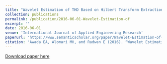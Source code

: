 ```yaml
---
title: "Wavelet Estimation of THD Based on Hilbert Transform Extraction"
collection: publications
permalink: /publication/2016-06-01-Wavelet-Estimation-of
excerpt: ''
date: 2016-06-01
venue: 'International Journal of Applied Engineering Research'
paperurl: 'https://www.semanticscholar.org/paper/Wavelet-Estimation-of-THD-Based-on-Hilbert-Awada-Alomari/59578acb4d065de21098a460391189d412576536'
citation: 'Awada EA, Alomari MH, and Radwan E (2016). “Wavelet Estimation of THD Based on Hilbert Transform Extraction”, International Journal of Applied Engineering Research, 11(9), 6451-6456.'
---
```


[Download paper here](https://pdfs.semanticscholar.org/5957/8acb4d065de21098a460391189d412576536.pdf)
